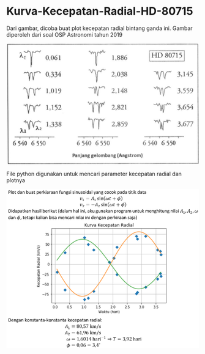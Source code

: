 # Kurva-Kecepatan-Radial-HD-80715

Dari gambar, dicoba buat plot kecepatan radial bintang ganda ini. Gambar diperoleh dari soal OSP Astronomi tahun 2019

![image info](./Garis.png)

File python digunakan untuk mencari parameter kecepatan radial dan plotnya

![image info](./GambarHasil.PNG)
